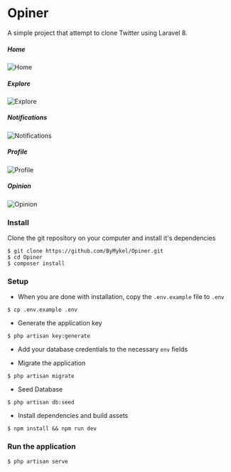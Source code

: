 # Opiner

A simple project that attempt to clone Twitter using Laravel 8.

##### Home
![Home](https://i.imgur.com/dHSG7ZB.png)

##### Explore
![Explore](https://i.imgur.com/Us7Mf4N.png)

##### Notifications
![Notifications](https://i.imgur.com/sLwhoxh.png)

##### Profile
![Profile](https://i.imgur.com/PY7RQF3.png?1)

##### Opinion
![Opinion](https://i.imgur.com/g6oJfsa.png)

### Install
Clone the git repository on your computer and install it's dependencies
```
$ git clone https://github.com/ByMykel/Opiner.git
$ cd Opiner
$ composer install
```

### Setup
- When you are done with installation, copy the `.env.example` file to `.env`
```
$ cp .env.example .env
```

- Generate the application key
```
$ php artisan key:generate
```

- Add your database credentials to the necessary `env` fields

- Migrate the application
```
$ php artisan migrate
```

- Seed Database
```
$ php artisan db:seed
```

- Install dependencies and build assets
```
$ npm install && npm run dev
```

### Run the application
```
$ php artisan serve
```